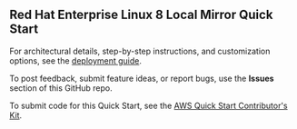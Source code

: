 ## Red Hat Enterprise Linux 8 Local Mirror Quick Start

For architectural details, step-by-step instructions, and customization options, see the [deployment guide](https://aws-quickstart.github.io/quickstart-rhel-local-mirror/).

To post feedback, submit feature ideas, or report bugs, use the **Issues** section of this GitHub repo.

To submit code for this Quick Start, see the [AWS Quick Start Contributor's Kit](https://aws-quickstart.github.io/).
